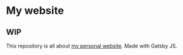 # My website

## WIP

This repository is all about [my personal website](https://raphael-catarino.codes/).
Made with Gatsby JS.
